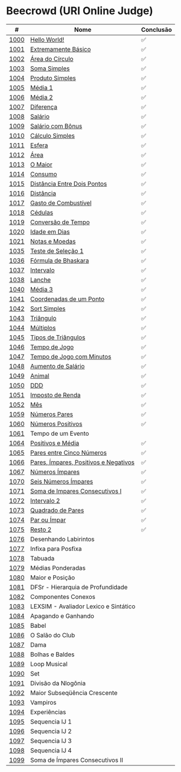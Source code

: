 # Beecrowd (URI Online Judge)

|                                #                                |                                                        Nome                                                        | Conclusão |
| --------------------------------------------------------------- | ------------------------------------------------------------------------------------------------------------------ | --------- |
| [1000](https://www.beecrowd.com.br/judge/pt/problems/view/1000) | [Hello World!](https://github.com/carolinepedasil/Java/blob/master/Beecrowd/URI1000.java)                          | ✅        |
| [1001](https://www.beecrowd.com.br/judge/pt/problems/view/1001) | [Extremamente Básico](https://github.com/carolinepedasil/Java/blob/master/Beecrowd/URI1001.java)                   | ✅        |
| [1002](https://www.beecrowd.com.br/judge/pt/problems/view/1002) | [Área do Círculo](https://github.com/carolinepedasil/Java/blob/master/Beecrowd/URI1002.java)                       | ✅        |
| [1003](https://www.beecrowd.com.br/judge/pt/problems/view/1003) | [Soma Simples](https://github.com/carolinepedasil/Java/blob/master/Beecrowd/URI1003.java)                          | ✅        |
| [1004](https://www.beecrowd.com.br/judge/pt/problems/view/1004) | [Produto Simples](https://github.com/carolinepedasil/Java/blob/master/Beecrowd/URI1004.java)                       | ✅        |
| [1005](https://www.beecrowd.com.br/judge/pt/problems/view/1005) | [Média 1](https://github.com/carolinepedasil/Java/blob/master/Beecrowd/URI1005.java)                               | ✅        |
| [1006](https://www.beecrowd.com.br/judge/pt/problems/view/1006) | [Média 2](https://github.com/carolinepedasil/Java/blob/master/Beecrowd/URI1006.java)                               | ✅        |
| [1007](https://www.beecrowd.com.br/judge/pt/problems/view/1007) | [Diferença](https://github.com/carolinepedasil/Java/blob/master/Beecrowd/URI1007.java)                             | ✅        |
| [1008](https://www.beecrowd.com.br/judge/pt/problems/view/1008) | [Salário](https://github.com/carolinepedasil/Java/blob/master/Beecrowd/URI1008.java)                               | ✅        |
| [1009](https://www.beecrowd.com.br/judge/pt/problems/view/1009) | [Salário com Bônus](https://github.com/carolinepedasil/Java/blob/master/Beecrowd/URI1009.java)                     | ✅        |
| [1010](https://www.beecrowd.com.br/judge/pt/problems/view/1010) | [Cálculo Simples](https://github.com/carolinepedasil/Java/blob/master/Beecrowd/URI1010.java)                       | ✅        |
| [1011](https://www.beecrowd.com.br/judge/pt/problems/view/1011) | [Esfera](https://github.com/carolinepedasil/Java/blob/master/Beecrowd/URI1011.java)                                | ✅        |
| [1012](https://www.beecrowd.com.br/judge/pt/problems/view/1012) | [Área](https://github.com/carolinepedasil/Java/blob/master/Beecrowd/URI1012.java)                                  | ✅        |
| [1013](https://www.beecrowd.com.br/judge/pt/problems/view/1013) | [O Maior](https://github.com/carolinepedasil/Java/blob/master/Beecrowd/URI1013.java)                               | ✅        |
| [1014](https://www.beecrowd.com.br/judge/pt/problems/view/1014) | [Consumo](https://github.com/carolinepedasil/Java/blob/master/Beecrowd/URI1014.java)                               | ✅        |
| [1015](https://www.beecrowd.com.br/judge/pt/problems/view/1015) | [Distância Entre Dois Pontos](https://github.com/carolinepedasil/Java/blob/master/Beecrowd/URI1015.java)           | ✅        |
| [1016](https://www.beecrowd.com.br/judge/pt/problems/view/1016) | [Distância](https://github.com/carolinepedasil/Java/blob/master/Beecrowd/URI1016.java)                             | ✅        |
| [1017](https://www.beecrowd.com.br/judge/pt/problems/view/1017) | [Gasto de Combustível](https://github.com/carolinepedasil/Java/blob/master/Beecrowd/URI1017.java)                  | ✅        |
| [1018](https://www.beecrowd.com.br/judge/pt/problems/view/1018) | [Cédulas](https://github.com/carolinepedasil/Java/blob/master/Beecrowd/URI1018.java)                               | ✅        |
| [1019](https://www.beecrowd.com.br/judge/pt/problems/view/1019) | [Conversão de Tempo](https://github.com/carolinepedasil/Java/blob/master/Beecrowd/URI1019.java)                    | ✅        |
| [1020](https://www.beecrowd.com.br/judge/pt/problems/view/1020) | [Idade em Dias](https://github.com/carolinepedasil/Java/blob/master/Beecrowd/URI1020.java)                         | ✅        |
| [1021](https://www.beecrowd.com.br/judge/pt/problems/view/1021) | [Notas e Moedas](https://github.com/carolinepedasil/Java/blob/master/Beecrowd/URI1021.java)                        | ✅        |
| [1035](https://www.beecrowd.com.br/judge/pt/problems/view/1035) | [Teste de Seleção 1](https://github.com/carolinepedasil/Java/blob/master/Beecrowd/URI1035.java)                    | ✅        |
| [1036](https://www.beecrowd.com.br/judge/pt/problems/view/1036) | [Fórmula de Bhaskara](https://github.com/carolinepedasil/Java/blob/master/Beecrowd/URI1036.java)                   | ✅        |
| [1037](https://www.beecrowd.com.br/judge/pt/problems/view/1037) | [Intervalo](https://github.com/carolinepedasil/Java/blob/master/Beecrowd/URI1037.java)                             | ✅        |
| [1038](https://www.beecrowd.com.br/judge/pt/problems/view/1038) | [Lanche](https://github.com/carolinepedasil/Java/blob/master/Beecrowd/URI1038.java)                                | ✅        |
| [1040](https://www.beecrowd.com.br/judge/pt/problems/view/1040) | [Média 3](https://github.com/carolinepedasil/Java/blob/master/Beecrowd/URI1040.java)                               | ✅        |
| [1041](https://www.beecrowd.com.br/judge/pt/problems/view/1041) | [Coordenadas de um Ponto](https://github.com/carolinepedasil/Java/blob/master/Beecrowd/URI1041.java)               | ✅        |
| [1042](https://www.beecrowd.com.br/judge/pt/problems/view/1042) | [Sort Simples](https://github.com/carolinepedasil/Java/blob/master/Beecrowd/URI1042.java)                          | ✅        |
| [1043](https://www.beecrowd.com.br/judge/pt/problems/view/1043) | [Triângulo](https://github.com/carolinepedasil/Java/blob/master/Beecrowd/URI1043.java)                             | ✅        |
| [1044](https://www.beecrowd.com.br/judge/pt/problems/view/1044) | [Múltiplos](https://github.com/carolinepedasil/Java/blob/master/Beecrowd/URI1044.java)                             | ✅        |
| [1045](https://www.beecrowd.com.br/judge/pt/problems/view/1045) | [Tipos de Triângulos](https://github.com/carolinepedasil/Java/blob/master/Beecrowd/URI1045.java)                   | ✅        |
| [1046](https://www.beecrowd.com.br/judge/pt/problems/view/1046) | [Tempo de Jogo](https://github.com/carolinepedasil/Java/blob/master/Beecrowd/URI1046.java)                         | ✅        |
| [1047](https://www.beecrowd.com.br/judge/pt/problems/view/1047) | [Tempo de Jogo com Minutos](https://github.com/carolinepedasil/Java/blob/master/Beecrowd/URI1047.java)             | ✅        |
| [1048](https://www.beecrowd.com.br/judge/pt/problems/view/1048) | [Aumento de Salário](https://github.com/carolinepedasil/Java/blob/master/Beecrowd/URI1048.java)                    | ✅        |
| [1049](https://www.beecrowd.com.br/judge/pt/problems/view/1049) | [Animal](https://github.com/carolinepedasil/Java/blob/master/Beecrowd/URI1049.java)                                | ✅        |
| [1050](https://www.beecrowd.com.br/judge/pt/problems/view/1050) | [DDD](https://github.com/carolinepedasil/Java/blob/master/Beecrowd/URI1050.java)                                   | ✅        |
| [1051](https://www.beecrowd.com.br/judge/pt/problems/view/1051) | [Imposto de Renda](https://github.com/carolinepedasil/Java/blob/master/Beecrowd/URI1051.java)                      | ✅        |
| [1052](https://www.beecrowd.com.br/judge/pt/problems/view/1052) | [Mês](https://github.com/carolinepedasil/Java/blob/master/Beecrowd/URI1052.java)                                   | ✅        |
| [1059](https://www.beecrowd.com.br/judge/pt/problems/view/1059) | [Números Pares](https://github.com/carolinepedasil/Java/blob/master/Beecrowd/URI1059.java)                         | ✅        |
| [1060](https://www.beecrowd.com.br/judge/pt/problems/view/1060) | [Números Positivos](https://github.com/carolinepedasil/Java/blob/master/Beecrowd/URI1060.java)                     | ✅        |
| [1061](https://www.beecrowd.com.br/judge/pt/problems/view/1061) | Tempo de um Evento                       |           |
| [1064](https://www.beecrowd.com.br/judge/pt/problems/view/1064) | [Positivos e Média](https://github.com/carolinepedasil/Java/blob/master/Beecrowd/URI1064.java)                     | ✅        |
| [1065](https://www.beecrowd.com.br/judge/pt/problems/view/1065) | [Pares entre Cinco Números](https://github.com/carolinepedasil/Java/blob/master/Beecrowd/URI1065.java)             | ✅        |
| [1066](https://www.beecrowd.com.br/judge/pt/problems/view/1066) | [Pares, Ímpares, Positivos e Negativos](https://github.com/carolinepedasil/Java/blob/master/Beecrowd/URI1066.java) | ✅        |
| [1067](https://www.beecrowd.com.br/judge/pt/problems/view/1067) | [Números Ímpares](https://github.com/carolinepedasil/Java/blob/master/Beecrowd/URI1067.java)                       | ✅        |
| [1070](https://www.beecrowd.com.br/judge/pt/problems/view/1070) | [Seis Números Ímpares](https://github.com/carolinepedasil/Java/blob/master/Beecrowd/URI1070.java)                  | ✅        |
| [1071](https://www.beecrowd.com.br/judge/pt/problems/view/1071) | [Soma de Impares Consecutivos I](https://github.com/carolinepedasil/Java/blob/master/Beecrowd/URI1071.java)        | ✅        |
| [1072](https://www.beecrowd.com.br/judge/pt/problems/view/1072) | [Intervalo 2](https://github.com/carolinepedasil/Java/blob/master/Beecrowd/URI1072.java)                           | ✅        |
| [1073](https://www.beecrowd.com.br/judge/pt/problems/view/1073) | [Quadrado de Pares](https://github.com/carolinepedasil/Java/blob/master/Beecrowd/URI1073.java)                     | ✅        |
| [1074](https://www.beecrowd.com.br/judge/pt/problems/view/1074) | [Par ou Ímpar](https://github.com/carolinepedasil/Java/blob/master/Beecrowd/URI1074.java)                          | ✅        |
| [1075](https://www.beecrowd.com.br/judge/pt/problems/view/1075) | [Resto 2](https://github.com/carolinepedasil/Java/blob/master/Beecrowd/URI1075.java)                               | ✅        |
| [1076](https://www.beecrowd.com.br/judge/pt/problems/view/1076) | Desenhando Labirintos                    |           |
| [1077](https://www.beecrowd.com.br/judge/pt/problems/view/1077) | Infixa para Posfixa                      |           |
| [1078](https://www.beecrowd.com.br/judge/pt/problems/view/1078) | Tabuada                                  |           |
| [1079](https://www.beecrowd.com.br/judge/pt/problems/view/1079) | Médias Ponderadas                        |           |
| [1080](https://www.beecrowd.com.br/judge/pt/problems/view/1080) | Maior e Posição                          |           |
| [1081](https://www.beecrowd.com.br/judge/pt/problems/view/1081) | DFSr - Hierarquia de Profundidade        |           |
| [1082](https://www.beecrowd.com.br/judge/pt/problems/view/1082) | Componentes Conexos                      |           |
| [1083](https://www.beecrowd.com.br/judge/pt/problems/view/1083) | LEXSIM - Avaliador Lexico e Sintático    |           |
| [1084](https://www.beecrowd.com.br/judge/pt/problems/view/1084) | Apagando e Ganhando                      |           |
| [1085](https://www.beecrowd.com.br/judge/pt/problems/view/1085) | Babel                                    |           |
| [1086](https://www.beecrowd.com.br/judge/pt/problems/view/1086) | O Salão do Club                          |           |
| [1087](https://www.beecrowd.com.br/judge/pt/problems/view/1087) | Dama                                     |           |
| [1088](https://www.beecrowd.com.br/judge/pt/problems/view/1088) | Bolhas e Baldes                          |           |
| [1089](https://www.beecrowd.com.br/judge/pt/problems/view/1089) | Loop Musical                             |           |
| [1090](https://www.beecrowd.com.br/judge/pt/problems/view/1090) | Set                                      |           |
| [1091](https://www.beecrowd.com.br/judge/pt/problems/view/1091) | Divisão da Nlogônia                      |           |
| [1092](https://www.beecrowd.com.br/judge/pt/problems/view/1092) | Maior Subseqüência Crescente             |           |
| [1093](https://www.beecrowd.com.br/judge/pt/problems/view/1093) | Vampiros                                 |           |
| [1094](https://www.beecrowd.com.br/judge/pt/problems/view/1094) | Experiências                             |           |
| [1095](https://www.beecrowd.com.br/judge/pt/problems/view/1095) | Sequencia IJ 1                           |           |
| [1096](https://www.beecrowd.com.br/judge/pt/problems/view/1096) | Sequencia IJ 2                           |           |
| [1097](https://www.beecrowd.com.br/judge/pt/problems/view/1097) | Sequencia IJ 3                           |           |
| [1098](https://www.beecrowd.com.br/judge/pt/problems/view/1098) | Sequencia IJ 4                           |           |
| [1099](https://www.beecrowd.com.br/judge/pt/problems/view/1099) | Soma de Ímpares Consecutivos II          |           |